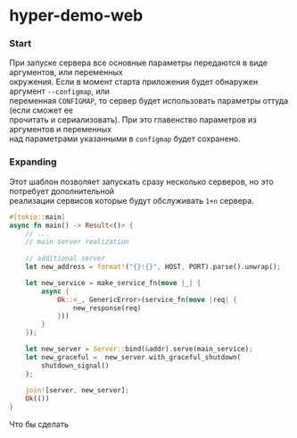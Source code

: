 # hyper-demo-web

### Start
При запуске сервера все основные параметры передаются в виде аргументов, или переменных  
окружения. Если в момент старта приложения будет обнаружен аргумент `--configmap`, или  
переменная `CONFIGMAP`, то сервер будет использовать параметры оттуда (если сможет ее  
прочитать и сериализовать). При это главенство параметров из аргументов и переменных  
над параметрами указанными в `configmap` будет сохранено.

### Expanding
Этот шаблон позволяет запускать сразу несколько серверов, но это потребует дополнительной  
реализации сервисов которые будут обслуживать `1+n` сервера.
```rust
#[tokio::main]
async fn main() -> Result<()> {
    // ...
    // main server realization
    
    // additional server
    let new_address = format!("{}:{}", HOST, PORT).parse().unwrap();

    let new_service = make_service_fn(move |_| {
        async {
            Ok::<_, GenericError>(service_fn(move |req| {
                new_response(req)
            }))
        }
    });

    let new_server = Server::bind(&addr).serve(main_service);
    let new_graceful =  new_server.with_graceful_shutdown(
        shutdown_signal()
    );
    
    join![server, new_server];
    Ok(())
}
```

Что бы сделать 